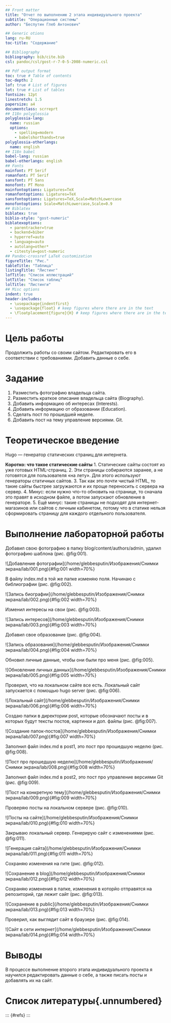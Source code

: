 ```yaml
---
## Front matter
title: "Отчет по выполнению 2 этапа индивидуального проекта"
subtitle: "Операционные системы"
author: "Беспутин Глеб Антонович"

## Generic otions
lang: ru-RU
toc-title: "Содержание"

## Bibliography
bibliography: bib/cite.bib
csl: pandoc/csl/gost-r-7-0-5-2008-numeric.csl

## Pdf output format
toc: true # Table of contents
toc-depth: 2
lof: true # List of figures
lot: true # List of tables
fontsize: 12pt
linestretch: 1.5
papersize: a4
documentclass: scrreprt
## I18n polyglossia
polyglossia-lang:
  name: russian
  options:
	- spelling=modern
	- babelshorthands=true
polyglossia-otherlangs:
  name: english
## I18n babel
babel-lang: russian
babel-otherlangs: english
## Fonts
mainfont: PT Serif
romanfont: PT Serif
sansfont: PT Sans
monofont: PT Mono
mainfontoptions: Ligatures=TeX
romanfontoptions: Ligatures=TeX
sansfontoptions: Ligatures=TeX,Scale=MatchLowercase
monofontoptions: Scale=MatchLowercase,Scale=0.9
## Biblatex
biblatex: true
biblio-style: "gost-numeric"
biblatexoptions:
  - parentracker=true
  - backend=biber
  - hyperref=auto
  - language=auto
  - autolang=other*
  - citestyle=gost-numeric
## Pandoc-crossref LaTeX customization
figureTitle: "Рис."
tableTitle: "Таблица"
listingTitle: "Листинг"
lofTitle: "Список иллюстраций"
lotTitle: "Список таблиц"
lolTitle: "Листинги"
## Misc options
indent: true
header-includes:
  - \usepackage{indentfirst}
  - \usepackage{float} # keep figures where there are in the text
  - \floatplacement{figure}{H} # keep figures where there are in the text
---
```


# Цель работы

Продолжить работы со своим сайтом. Редактировать его в соответствии с требованиями. Добавить данные о себе.

# Задание

1. Разместить фотографию владельца сайта.
2. Разместить краткое описание владельца сайта (Biography).
3. Добавить информацию об интересах (Interests).
4. Добавить информацию от образовании (Education).
5. Сделать пост по прошедшей неделе.
6. Добавить пост на тему управление версиями. Git.

# Теоретическое введение

Hugo — генератор статических страниц для интернета.

**Коротко: что такое статические сайты**
    1. Статические сайты состоят из уже готовых HTML-страниц.
    2. Эти страницы собираются заранее, а не готовятся для пользователя «на лету». Для этого используют генераторы статичных сайтов.
    3. Так как это почти чистый HTML, то такие сайты быстрее загружаются и их проще переносить с сервера на сервер.
    4. Минус: если нужно что-то обновить на странице, то сначала это правят в исходном файле, а потом запускают обновление в генераторе.
    5. Ещё минус: такие страницы не подходят для интернет-магазинов или сайтов с личным кабинетом, потому что в статике нельзя сформировать страницу для каждого отдельного пользователя.

# Выполнение лабораторной работы

Добавил свою фотографию в папку blog/content/authors/admin, удалил фотографию шаблона (рис. @fig:001).

![Добавление фотографии](/home/glebbesputin/Изображения/Снимки экрана/lab/001.png){#fig:001 width=70%}

В файлу index.md в той же папке изменяю поля. Начинаю с библиографии (рис. @fig:002).

![Запись биографии](/home/glebbesputin/Изображения/Снимки экрана/lab/002.png){#fig:002 width=70%}

Изменил интересы на свои (рис. @fig:003).

![Запись интересов](/home/glebbesputin/Изображения/Снимки экрана/lab/003.png){#fig:003 width=70%}

Добавил свое образование (рис. @fig:004).

![Запись образования](/home/glebbesputin/Изображения/Снимки экрана/lab/004.png){#fig:004 width=70%}

Обновил личные данные, чтобы они были про меня (рис. @fig:005).

![Обновление личных данных](/home/glebbesputin/Изображения/Снимки экрана/lab/005.png){#fig:005 width=70%}

Проверил, что на локальном сайте все есть. Локальный сайт запускается с помощью hugo server (рис. @fig:006).

![Локальный сайт](/home/glebbesputin/Изображения/Снимки экрана/lab/006.png){#fig:006 width=70%}

Создаю папки в директории post, которые обозначают посты и в которых будут тексты постов, картинки и доп. файлы (рис. @fig:007).

![Создание папок-постов](/home/glebbesputin/Изображения/Снимки экрана/lab/007.png){#fig:007 width=70%}

Заполнил файл index.md в post1, это пост про прошедшую неделю (рис. @fig:008).

![Пост про прошедшую неделю](/home/glebbesputin/Изображения/Снимки экрана/lab/008.png){#fig:008 width=70%}

Заполнил файл index.md в post2, это пост про управление версиями Git (рис. @fig:009).

![Пост на конкретную тему](/home/glebbesputin/Изображения/Снимки экрана/lab/009.png){#fig:009 width=70%}

Проверяю посты на локальном сервере (рис. @fig:010).

![Посты на сайте](/home/glebbesputin/Изображения/Снимки экрана/lab/010.png){#fig:010 width=70%}

Закрываю локальный сервер. Генерирую сайт с изменениями (рис. @fig:011).

![Генерация сайта](/home/glebbesputin/Изображения/Снимки экрана/lab/011.png){#fig:011 width=70%}

Сохраняю изменения на гите  (рис. @fig:012).

![Сохранение в blog](/home/glebbesputin/Изображения/Снимки экрана/lab/012.png){#fig:012 width=70%}

Сохраняю изменения в папке, изменения в которйо отправятся на репозиторий, где лежит сайт (рис. @fig:013).

![Сохранение в public](/home/glebbesputin/Изображения/Снимки экрана/lab/013.png){#fig:013 width=70%}

Проверил, как выглядит сайт в браузере (рис. @fig:014).

![Сайт в сети интернет](/home/glebbesputin/Изображения/Снимки экрана/lab/014.png){#fig:014 width=70%}

# Выводы

В процессе выполнение второго этапа индивидуального проекта я научилcя редактировать данные о себе, а также писать посты и добавлять их на сайт.

# Список литературы{.unnumbered}

::: {#refs}
:::
